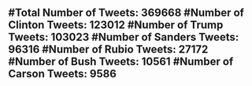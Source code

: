 #Total Number of Tweets: 369668 
#Number of Clinton Tweets: 123012
#Number of Trump Tweets: 103023
#Number of Sanders Tweets: 96316
#Number of Rubio Tweets: 27172
#Number of Bush Tweets: 10561
#Number of Carson Tweets: 9586
---
